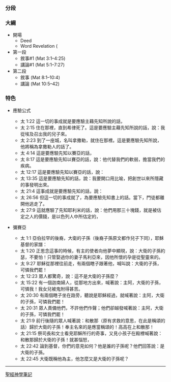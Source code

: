 
### 分段


### 大綱
- 開場
	- Deed
	- Word Revelation (
- 第一段
	- 敘事#1 (Mat 3:1–4:25)
	- 講論#1 (Mat 5:1–7:27)
- 第二段
	- 敘事 (Mat 8:1–10:4)
	- 講論 (Mat 10:5–42)

### 特色
- 應驗公式
	- 太 1:22 這一切的事成就是要應驗主藉先知所說的話，
	- 太 2:15 住在那裡，直到希律死了。這是要應驗主藉先知所說的話，說：我從埃及召出我的兒子來。
	- 太 2:23 到了一座城，名叫拿撒勒，就住在那裡。這是要應驗先知所說，他將稱為拿撒勒人的話了。
	- 太 4:14 這是要應驗先知以賽亞的話，
	- 太 8:17 這是要應驗先知以賽亞的話，說：他代替我們的軟弱，擔當我們的疾病。
	- 太 12:17 這是要應驗先知以賽亞的話，說：
	- 太 13:35 這是要應驗先知的話，說：我要開口用比喻，把創世以來所隱藏的事發明出來。
	- 太 21:4 這事成就是要應驗先知的話，說：
	- 太 26:56 但這一切的事成就了，為要應驗先知書上的話。當下，門徒都離開他逃走了。
	- 太 27:9 這就應驗了先知耶利米的話，說：他們用那三十塊錢，就是被估定之人的價錢，是以色列人中所估定的，

- 彌賽亞
	- 太 1:1 亞伯拉罕的後裔，大衛的子孫（後裔子孫原文都作兒子下同），耶穌基督的家譜：
	- 太 1:20 正思念這事的時候，有主的使者向他夢中顯現，說：大衛的子孫約瑟，不要怕！只管娶過你的妻子馬利亞來，因他所懷的孕是從聖靈來的。
	- 太 9:27 耶穌從那裡往前走，有兩個瞎子跟著他，喊叫說：大衛的子孫，可憐我們罷！
	- 太 12:23 眾人都驚奇，說：這不是大衛的子孫麼？
	- 太 15:22 有一個迦南婦人，從那地方出來，喊著說：主阿，大衛的子孫，可憐我！我女兒被鬼附得甚苦。
	- 太 20:30 有兩個瞎子坐在路旁，聽說是耶穌經過，就喊著說：主阿，大衛的子孫，可憐我們罷！
	- 太 20:31 眾人責備他們，不許他們作聲；他們卻越發喊著說：主阿，大衛的子孫，可憐我們罷！
	- 太 21:9 前行後隨的眾人喊著說：和散那（原有求救的意思，在此是稱頌的話）歸於大衛的子孫！奉主名來的是應當稱頌的！高高在上和散那！
	- 太 21:15 祭司長和文士看見耶穌所行的奇事，又見小孩子在殿裡喊著說：和散那歸於大衛的子孫！就甚惱怒，
	- 太 22:42 論到基督，你們的意見如何？他是誰的子孫呢？他們回答說：是大衛的子孫。
	- 太 22:45 大衛既稱他為主，他怎麼又是大衛的子孫呢？




---

[聖經神學筆記](%E8%81%96%E7%B6%93%E7%A5%9E%E5%AD%B8%E7%AD%86%E8%A8%98.md)